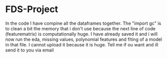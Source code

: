 # FDS-Project

In the code I have compine all the dataframes together. The "import gc" is to clean a bit the memory that i don't use because the next line of code (featurematrix) is computationally huge. I have already saved it and i will now run the eda, missing values, polynomial features and fiting of a model in that file. I cannot upload it because it is huge. Tell me if ou want and ill send it to you via email
